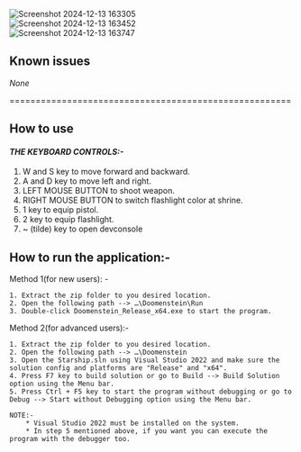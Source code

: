 ![Screenshot 2024-12-13 163305](https://github.com/user-attachments/assets/00ddbe2a-81ff-4da8-b14e-5eb864242e7b)<br>
![Screenshot 2024-12-13 163452](https://github.com/user-attachments/assets/ad4aed94-b1f2-40be-8b9b-3be6775cd32b)<br>
![Screenshot 2024-12-13 163747](https://github.com/user-attachments/assets/ea6c7b4a-da56-42a8-9531-d55a7b01b496)

## Known issues

*None*

======================================================

## How to use<br>
#### *THE KEYBOARD CONTROLS:-*<br>
1. W and S key to move forward and backward.<br>
2. A and D key to move left and right.<br>
3. LEFT MOUSE BUTTON to shoot weapon.<br>
4. RIGHT MOUSE BUTTON to switch flashlight color at shrine.<br>
4. 1 key to equip pistol.<br>
5. 2 key to equip flashlight.<br>
6. ~ (tilde) key to open devconsole<br>

## How to run the application:-<br>

Method 1(for new users): -

	1. Extract the zip folder to you desired location.
	2. Open the following path --> …\Doomenstein\Run
	3. Double-click Doomenstein_Release_x64.exe to start the program.

Method 2(for advanced users):-

	1. Extract the zip folder to you desired location.
	2. Open the following path --> …\Doomenstein
	3. Open the Starship.sln using Visual Studio 2022 and make sure the solution config and platforms are "Release" and "x64".
	4. Press F7 key to build solution or go to Build --> Build Solution option using the Menu bar.
	5. Press Ctrl + F5 key to start the program without debugging or go to Debug --> Start without Debugging option using the Menu bar.

	NOTE:- 	
		* Visual Studio 2022 must be installed on the system.
		* In step 5 mentioned above, if you want you can execute the program with the debugger too.

